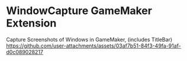 # WindowCapture GameMaker Extension
Capture Screenshots of Windows in GameMaker, (includes TitleBar)
https://github.com/user-attachments/assets/03af7b51-84f3-49fa-91af-d0c089028217
